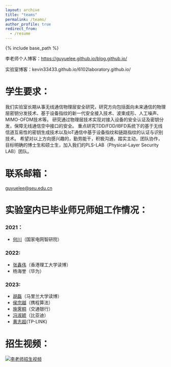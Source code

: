 ```yaml
---
layout: archive
title: "teams"
permalink: /teams/
author_profile: true
redirect_from:
  - /resume
---
```



{% include base_path %}



李老师个人博客：https://guyuelee.github.io/blog.github.io/

实验室博客：kevin33433.github.io/6102laboratory.github.io/



# 学生要求：

  我们实验室长期从事无线通信物理层安全研究，研究方向包括面向未来通信的物理层密钥分发技术、基于设备指纹的新一代安全接入技术、波束成形、人工噪声、MIMO-OFDM技术等。 
  研究通过物理层技术实现对接入设备的安全认证及密钥分发，保障无线通信空中接口的安全。
  重点研究TDD/FDD/IBFD系统下的基于无线信道互易性的密钥生成技术以及IoT通信中基于设备指纹和链路指纹的认证与识别技术。
  希望对以上方向感兴趣的，勤劳能干，积极沟通，踏实主动，团队协作，目标明确的博士生和硕士生，加入我们的PLS-LAB（Physical-Layer Security LAB）团队。


# 联系邮箱：
  guyuelee@seu.edu.cn





# 实验室内已毕业师兄师姐工作情况：
### 2021：
- [何川](https://kevin33433.github.io/6102laboratory.github.io/children/hechuan.html)（国家电网智研院）
### 2022:
- [张鑫伟](https://xinweizhang1998.github.io/xinweizhang.github.io/)（香港理工大学读博）
- 杨海誉（华为）
### 2023:
- [胡磊](https://kevin33433.github.io/6102laboratory.github.io/children/hulei.html)（马里兰大学读博）
- [侯宗越](https://kevin33433.github.io/6102laboratory.github.io/children/houzongyue.html)（携程算法）
- [施霁桐](https://kevin33433.github.io/6102laboratory.github.io/children/shijitong.html)（交通银行）
- [冯淑颖](https://kevin33433.github.io/6102laboratory.github.io/children/fengshuying.html)（比亚迪）
- [黄志超](https://kevin33433.github.io/6102laboratory.github.io/children/huangzhichao.html)(TP-LINK)
# 招生视频：
[![李老师招生视频](https://img.zcool.cn/community/011e715be5a375a80121ab5dcb09b4.jpg?x-oss-process=image/format,webp)](https://meeting.tencent.com/v2/cloud-record/share?id=bdNuqHzaRfKHYg3kIeTuL7HKFh6HZw4ODb0W2aNUjiU&from=3&record_type=1&is-single=true)




  
